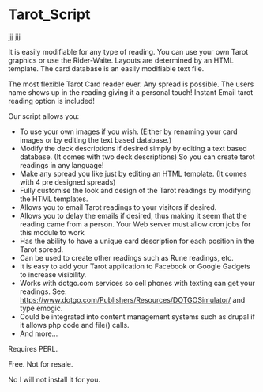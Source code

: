 # Tarot_Script

jjj jjj

It is easily modifiable for any type of reading. You can use your own Tarot graphics or use the Rider-Waite. Layouts are determined by an HTML template. The card database is an easily modifiable text file.

The most flexible Tarot Card reader ever. Any spread is possible. The users name shows up in the reading giving it a personal touch! Instant Email tarot reading option is included!

Our script allows you:
- To use your own images if you wish. (Either by renaming your card images or by editing the text based database.)
- Modify the deck descriptions if desired simply by editing a text based database. (It comes with two deck descriptions) So you can create tarot readings in any language!
- Make any spread you like just by editing an HTML template. (It comes with 4 pre designed spreads)
- Fully customise the look and design of the Tarot readings by modifying the HTML templates.
- Allows you to email Tarot readings to your visitors if desired.
- Allows you to delay the emails if desired, thus making it seem that the reading came from a person. Your Web server must allow cron jobs for this module to work
- Has the ability to have a unique card description for each position in the Tarot spread.
- Can be used to create other readings such as Rune readings, etc.
- It is easy to add your Tarot application to Facebook or Google Gadgets to increase visibility.
- Works with dotgo.com services so cell phones with texting can get your readings. See: https://www.dotgo.com/Publishers/Resources/DOTGOSimulator/ and type emogic.
- Could be integrated into content management systems such as drupal if it allows php code and file() calls.
- And more...

Requires PERL.

Free. Not for resale.

No I will not install it for you.
